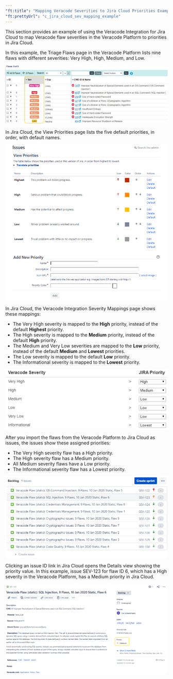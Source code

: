 ```yaml
---
"ft:title": "Mapping Veracode Severities to Jira Cloud Priorities Example"
"ft:prettyUrl": "c_jira_cloud_sev_mapping_example"
---
```

This section provides an example of using the Veracode Integration for Jira Cloud to map Veracode flaw severities in the Veracode Platform to priorities in Jira Cloud.

In this example, the Triage Flaws page in the Veracode Platform lists nine flaws with different severities: Very High, High, Medium, and Low.

![](../../images/jira_sev_map_flaws_example.png)

In Jira Cloud, the View Priorities page lists the five default priorities, in order, with default names.

![](../../images/jira_cloud_sev_map_priorities.png)

In Jira Cloud, the Veracode Integration Severity Mappings page shows these mappings:

-   The Very High severity is mapped to the **High** priority, instead of the default **Highest** priority.
-   The High severity is mapped to the **Medium** priority, instead of the default **High** priority.
-   The Medium and Very Low severities are mapped to the **Low** priority, instead of the default **Medium** and **Lowest** priorities.
-   The Low severity is mapped to the default **Low** priority.
-   The Informational severity is mapped to the **Lowest** priority.

![](../../images/jira_cloud_sev_map_page_example.png)

After you import the flaws from the Veracode Platform to Jira Cloud as issues, the issues show these assigned priorities:

-   The Very High severity flaw has a High priority.
-   The High severity flaw has a Medium priority.
-   All Medium severity flaws have a Low priority.
-   The Informational severity flaw has a Lowest priority.

![](../../images/jira_cloud_sev_map_flaws_ex.png)

Clicking an issue ID link in Jira Cloud opens the Details view showing the priority value. In this example, issue SEV-123 for flaw ID 6, which has a High severity in the Veracode Platform, has a Medium priority in Jira Cloud.

![](../../images/jira_cloud_sev_map_issue_details_ex.png)
